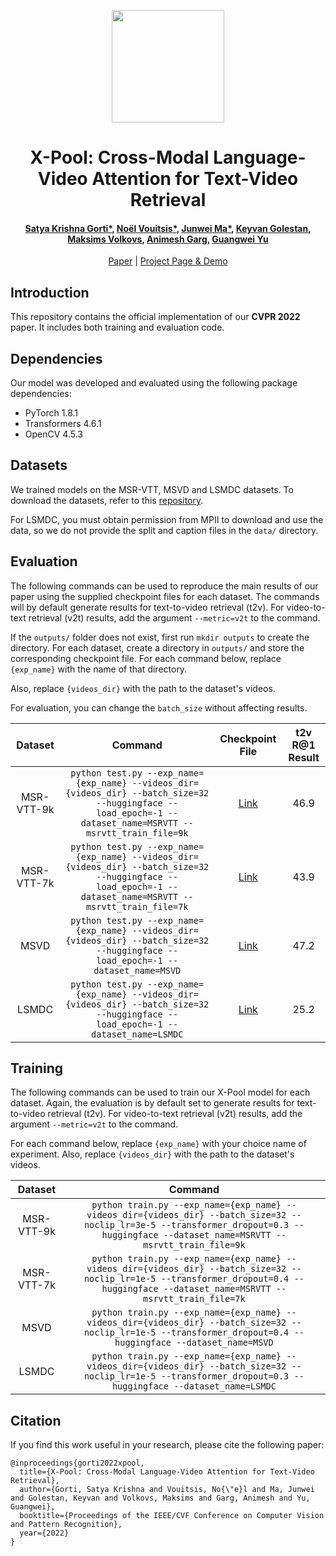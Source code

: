 <p align="center">
<a href="https://layer6.ai/"><img src="https://github.com/layer6ai-labs/DropoutNet/blob/master/logs/logobox.jpg" width="180"></a>
</p> 

<div align="center">
<h1>
<b>
X-Pool: Cross-Modal Language-Video Attention for Text-Video Retrieval
</b>
</h1>
<h4>
<b>
<a href="https://www.cs.toronto.edu/~satyag/">Satya Krishna Gorti*</a>, <a href="https://www.cs.toronto.edu/~nvouitsis/">Noël Vouitsis*</a>, <a href="https://www.linkedin.com/in/jeremy-ma/">Junwei Ma*</a>, <a href="https://www.linkedin.com/in/keyvangolestan/">Keyvan Golestan</a>, <a href="https://www.cs.toronto.edu/~mvolkovs/">Maksims Volkovs</a>, <a href="https://animesh.garg.tech/">Animesh Garg</a>, <a href="http://www.cs.toronto.edu/~guangweiyu/">Guangwei Yu</a>    
</b>
</h4>
  
[Paper](https://arxiv.org/abs/2203.15086) | [Project Page & Demo](https://layer6ai-labs.github.io/xpool/)
</div>

<a name="intro"/>

## Introduction
This repository contains the official implementation of our **CVPR 2022** paper. It includes both training and evaluation code.

<a name="depend"/>

## Dependencies
Our model was developed and evaluated using the following package dependencies:
- PyTorch 1.8.1
- Transformers 4.6.1
- OpenCV 4.5.3

<a name="datasets"/>

## Datasets
We trained models on the MSR-VTT, MSVD and LSMDC datasets. To download the datasets, refer to this [repository](https://github.com/ArrowLuo/CLIP4Clip).

For LSMDC, you must obtain permission from MPII to download and use the data, so we do not provide the split and caption files in the `data/` directory.

<a name="eval"/>

## Evaluation
The following commands can be used to reproduce the main results of our paper using the supplied checkpoint files for each dataset. The commands will by default generate results for text-to-video retrieval (t2v). For video-to-text retrieval (v2t) results, add the argument `--metric=v2t` to the command.

If the `outputs/` folder does not exist, first run `mkdir outputs` to create the directory. For each dataset, create a directory in `outputs/` and store the corresponding checkpoint file. For each command below, replace `{exp_name}` with the name of that directory.

Also, replace `{videos_dir}` with the path to the dataset's videos.

For evaluation, you can change the `batch_size` without affecting results.
  

<a name="eval-commands"/>

| Dataset | Command | Checkpoint File | t2v R@1 Result |
|:-----------:|:-----------:| :-----------: | :-----------: |
|MSR-VTT-9k|`python test.py --exp_name={exp_name} --videos_dir={videos_dir} --batch_size=32 --huggingface --load_epoch=-1 --dataset_name=MSRVTT --msrvtt_train_file=9k`| [Link](https://drive.google.com/file/d/1M2Y41B3a3AxzSJn-n-Xh0Edds97NU1ND/view?usp=sharing)       | 46.9| |
|MSR-VTT-7k|`python test.py --exp_name={exp_name} --videos_dir={videos_dir} --batch_size=32 --huggingface --load_epoch=-1 --dataset_name=MSRVTT --msrvtt_train_file=7k`| [Link](https://drive.google.com/file/d/1KW6VQiiTHpfMcK8GIgRq-5aWAgf7rGPj/view?usp=sharing)       | 43.9| |
|MSVD|`python test.py --exp_name={exp_name} --videos_dir={videos_dir} --batch_size=32 --huggingface --load_epoch=-1 --dataset_name=MSVD`| [Link](https://drive.google.com/file/d/1c1iV6V00hnvZPTfLdWSFV2adUNWC2-zk/view?usp=sharing)       | 47.2| |
|LSMDC|`python test.py --exp_name={exp_name} --videos_dir={videos_dir} --batch_size=32 --huggingface --load_epoch=-1 --dataset_name=LSMDC`| [Link](https://drive.google.com/file/d/1vQiQjVg6kX1u4T2HmalrydSZYQ0fAbX_/view?usp=sharing)       |25.2| |

<a name="train"/>

## Training
The following commands can be used to train our X-Pool model for each dataset. Again, the evaluation is by default set to generate results for text-to-video retrieval (t2v). For video-to-text retrieval (v2t) results, add the argument `--metric=v2t` to the command.

For each command below, replace `{exp_name}` with your choice name of experiment. Also, replace `{videos_dir}` with the path to the dataset's videos.
  

<a name="train-commands"/>

| Dataset | Command |
|:-----------:|:-----------:|
|MSR-VTT-9k|`python train.py --exp_name={exp_name} --videos_dir={videos_dir} --batch_size=32 --noclip_lr=3e-5 --transformer_dropout=0.3 --huggingface --dataset_name=MSRVTT --msrvtt_train_file=9k`|
|MSR-VTT-7k|`python train.py --exp_name={exp_name} --videos_dir={videos_dir} --batch_size=32 --noclip_lr=1e-5 --transformer_dropout=0.4 --huggingface --dataset_name=MSRVTT --msrvtt_train_file=7k`|
|MSVD|`python train.py --exp_name={exp_name} --videos_dir={videos_dir} --batch_size=32 --noclip_lr=1e-5 --transformer_dropout=0.4 --huggingface --dataset_name=MSVD`|
|LSMDC|`python train.py --exp_name={exp_name} --videos_dir={videos_dir} --batch_size=32 --noclip_lr=1e-5 --transformer_dropout=0.3 --huggingface --dataset_name=LSMDC`|

<a name="train-commands"/>

## Citation

If you find this work useful in your research, please cite the following paper:

```
@inproceedings{gorti2022xpool,
  title={X-Pool: Cross-Modal Language-Video Attention for Text-Video Retrieval},
  author={Gorti, Satya Krishna and Vouitsis, No{\"e}l and Ma, Junwei and Golestan, Keyvan and Volkovs, Maksims and Garg, Animesh and Yu, Guangwei},
  booktitle={Proceedings of the IEEE/CVF Conference on Computer Vision and Pattern Recognition},
  year={2022}
}
```
